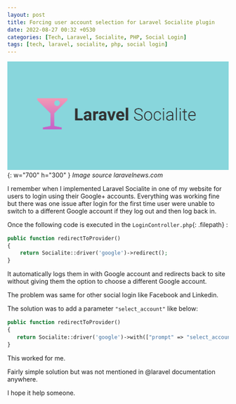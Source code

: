 ```yaml
---
layout: post
title: Forcing user account selection for Laravel Socialite plugin
date: 2022-08-27 00:32 +0530
categories: [Tech, Laravel, Socialite, PHP, Social Login]
tags: [tech, laravel, socialite, php, social login]
---
```


![Laravel Socialite](/assets/img/posts/laravel-socialite.png){: w="700" h="300" }
_Image source laravelnews.com_

I remember when I implemented Laravel Socialite in one of my website for users to login using their Google+ accounts. 
Everything was working fine but there was one issue after login for the first time user were unable to switch to a different Google account if they log out and then log back in. 

Once the following code is executed in the `LoginController.php`{: .filepath} :
```php
public function redirectToProvider()
{
    return Socialite::driver('google')->redirect();
}
```
It automatically logs them in with Google account and redirects back to site without giving them the option to choose a different Google account.

The problem was same for other social login like Facebook and Linkedin.

The solution was to add a parameter `"select_account"` like below:

```php
public function redirectToProvider()
{
   return Socialite::driver('google')->with(["prompt" => "select_account"])->redirect();
}
```
This worked for me.

Fairly simple solution but was not mentioned in @laravel documentation anywhere.

I hope it help someone.